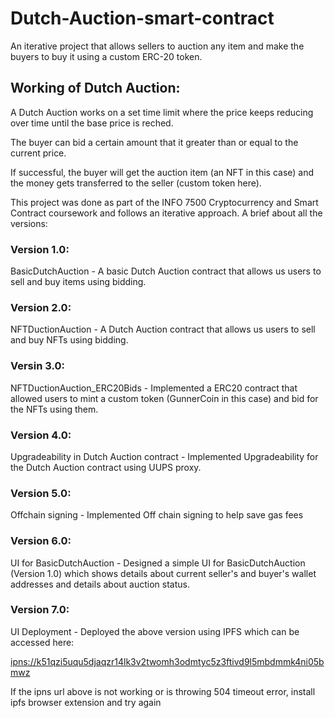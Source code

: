 # Dutch-Auction-smart-contract

An iterative project that allows sellers to auction any item and make the buyers to buy it using a custom ERC-20 token.

## Working of Dutch Auction:
A Dutch Auction works on a set time limit where the price keeps reducing over time until the base price is reched.

The buyer can bid a certain amount that it greater than or equal to the current price.

If successful, the buyer will get the auction item (an NFT in this case) and the money gets transferred to the seller (custom token here).

This project was done as part of the INFO 7500 Cryptocurrency and Smart Contract coursework and follows an iterative approach. A brief about all the versions:

### Version 1.0:
BasicDutchAuction - A basic Dutch Auction contract that allows us users to sell and buy items using bidding.

### Version 2.0:
NFTDuctionAuction - A Dutch Auction contract that allows us users to sell and buy NFTs using bidding.

### Versin 3.0:
NFTDuctionAuction_ERC20Bids - Implemented a ERC20 contract that allowed users to mint a custom token (GunnerCoin in this case) and bid for the NFTs using them.

### Version 4.0:
Upgradeability in Dutch Auction contract - Implemented Upgradeability for the Dutch Auction contract using UUPS proxy.

### Version 5.0:
Offchain signing - Implemented Off chain signing to help save gas fees

### Version 6.0:
UI for BasicDutchAuction -  Designed a simple UI for BasicDutchAuction (Version 1.0) which shows details about current seller's and buyer's wallet addresses and details about auction status.

### Version 7.0:
UI Deployment - Deployed the above version using IPFS which can be accessed here:

[ipns://k51qzi5uqu5djaqzr14lk3v2twomh3odmtyc5z3ftivd9l5mbdmmk4ni05bmwz](ipns://k51qzi5uqu5djaqzr14lk3v2twomh3odmtyc5z3ftivd9l5mbdmmk4ni05bmwz)

If the ipns url above is not working or is throwing 504 timeout error, install ipfs browser extension and try again
